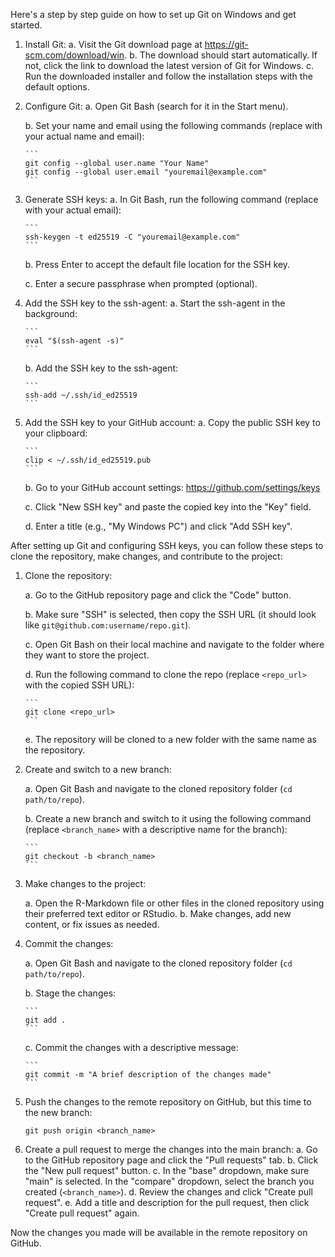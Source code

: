 Here's a step by step guide on how to set up Git on Windows and get started.

1.  Install Git:
    a.  Visit the Git download page at <https://git-scm.com/download/win>.
    b.  The download should start automatically. If not, click the link to download the latest version of Git for Windows.
    c.  Run the downloaded installer and follow the installation steps with the default options.
2.  Configure Git:
    a.  Open Git Bash (search for it in the Start menu).

    b.  Set your name and email using the following commands (replace with your actual name and email):

        ```         
        git config --global user.name "Your Name"
        git config --global user.email "youremail@example.com"
        ```
3.  Generate SSH keys:
    a.  In Git Bash, run the following command (replace with your actual email):

        ```         
        ssh-keygen -t ed25519 -C "youremail@example.com"
        ```

    b.  Press Enter to accept the default file location for the SSH key.

    c.  Enter a secure passphrase when prompted (optional).
4.  Add the SSH key to the ssh-agent:
    a.  Start the ssh-agent in the background:

        ```         
        eval "$(ssh-agent -s)"
        ```

    b.  Add the SSH key to the ssh-agent:

        ```         
        ssh-add ~/.ssh/id_ed25519
        ```
5.  Add the SSH key to your GitHub account:
    a.  Copy the public SSH key to your clipboard:

        ```         
        clip < ~/.ssh/id_ed25519.pub
        ```

    b.  Go to your GitHub account settings: <https://github.com/settings/keys>

    c.  Click "New SSH key" and paste the copied key into the "Key" field.

    d.  Enter a title (e.g., "My Windows PC") and click "Add SSH key".

After setting up Git and configuring SSH keys, you can follow these steps to clone the repository, make changes, and contribute to the project:

1.  Clone the repository:

    a.  Go to the GitHub repository page and click the "Code" button.

    b.  Make sure "SSH" is selected, then copy the SSH URL (it should look like `git@github.com:username/repo.git`).

    c.  Open Git Bash on their local machine and navigate to the folder where they want to store the project.

    d.  Run the following command to clone the repo (replace `<repo_url>` with the copied SSH URL):

        ```         
        git clone <repo_url>
        ```

    e.  The repository will be cloned to a new folder with the same name as the repository.

2.  Create and switch to a new branch:

    a.  Open Git Bash and navigate to the cloned repository folder (`cd path/to/repo`).

    b.  Create a new branch and switch to it using the following command (replace `<branch_name>` with a descriptive name for the branch):

        ```         
        git checkout -b <branch_name>
        ```

3.  Make changes to the project:

    a.  Open the R-Markdown file or other files in the cloned repository using their preferred text editor or RStudio.
    b.  Make changes, add new content, or fix issues as needed.

4.  Commit the changes:

    a.  Open Git Bash and navigate to the cloned repository folder (`cd path/to/repo`).

    b.  Stage the changes:

        ```         
        git add .
        ```

    c.  Commit the changes with a descriptive message:

        ```         
        git commit -m "A brief description of the changes made"
        ```

5.  Push the changes to the remote repository on GitHub, but this time to the new branch:

    ```         
    git push origin <branch_name>
    ```

6. Create a pull request to merge the changes into the main branch:
   a. Go to the GitHub repository page and click the "Pull requests" tab.
   b. Click the "New pull request" button.
   c. In the "base" dropdown, make sure "main" is selected. In the "compare" dropdown, select the branch you created (`<branch_name>`).
   d. Review the changes and click "Create pull request".
   e. Add a title and description for the pull request, then click "Create pull request" again.

Now the changes you made will be available in the remote repository on GitHub.
